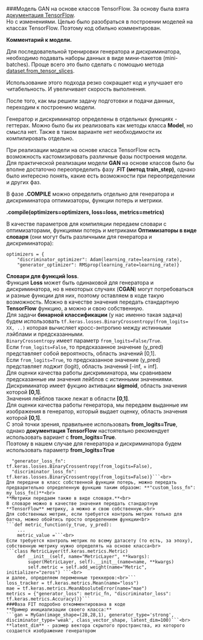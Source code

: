###Модель GAN на основе классов TensorFlow.
За основу была взята [документация TensorFlow](https://www.tensorflow.org/guide/keras/customizing_what_happens_in_fit#wrapping_up_an_end-to-end_gan_example).<br>
Но с изменениями. Целью было разобраться в построении моделей на классах TensorFlow. Поэтому код обильно комментирован.

**Комментарий к модели.**

Для последовательной тренировки генератора и дискриминатора, необходимо подавать наборы данных в виде мини-пакетов (mini-batches). Проще всего это было сделать с помощью метода [dataset.from_tensor_slices](https://www.tensorflow.org/api_docs/python/tf/data/Dataset#from_tensor_slices).

Использование этого подхода резко сокращает код и улучшает его читабельность. И увеличивает скорость выполнения.

После того, как мы решили задачу подготовки и подачи данных, переходим к построению модели.

Генератор и дискриминатор определены в отдельных функциях - геттерах. Можно было бы их реализовать как методы класса **Model**, но смысла нет. Также в таком варианте нет необходимости их компилировать отдельно.

При реализации модели на основе класса TensorFlow есть возможность кастомизировать различные фазы построения модели. Для практической реализации модели **GAN** на основе классов было бы вполне достаточно переопределить фазу .**FIT (метод train_step)**, однако было интересно понять, какие есть возможности при переопределении и других фаз.

В фазе **.COMPILE** можно определить отдельно для генератора и дискриминатора оптимизаторы, функции потерь и метрики.

**.compile(optimizers=optimizers, loss=loss, metrics=metrics)**

В качестве параметров для компиляции передаем словари с оптимизаторами, функциями потерь и метриками
**Оптимизаторы в виде словаря** (они могут быть различными для генератора и дискриминатора): 
```
optimizers = {
    "discriminator_optimizer": Adam(learning_rate=learning_rate),
    "generator_optimizer": RMSprop(learning_rate=learning_rate)}
```
**Словари для функций loss**.<br> Функция **Loss** может быть одинаковой для генератора и дискриминатора, но в некоторых случаях (**CGAN**) могут потребоваться и разные функции для них, поэтому оставляем в коде такую возможность.
Можно в качестве значения передать стандартную **TensorFlow** функцию, а можно и свою собственную.<br>
Для задачи **бинарной классификации** (у нас именно такая задача) будем использовать 
```tf.keras.losses.BinaryCrossentropy(from_logits= ХХ, ..)```
которая вычисляет кросс-энтропию между истинными лэйблами и предсказанными.<br>
```BinaryCrossentropy``` имеет параметр ```from_logits=False/True```.<br>
Если ```from_logits=False```, то предсказанное значение (y_pred) представляет собой вероятность, область значений [0,1].<br>
Если ```from_logits=True```, то предсказанное значение (y_pred) представляет лоджит (logit), область значений [-inf, + inf].<br>
Для оценки качества работы дискриминатора, мы сравниваем предсказанные им значения лейблов с истинными значениями.<br>
Дискриминатор имеет фукцию активации **sigmoid**, область значения которой **[0,1]**.<br>
Значения лейблов также лежат в области **[0,1]**.<br>
Для оценки качества работы генератора, мы передаем выданные им изображения в генератор, который выдает оценку, область значения которой **[0,1]**.<br>
С этой точки зрения, правильнее использовать **from_logits=True**, однако **документация TensorFlow** настоятельно рекомендует использовать вариант с **from_logits=True**.<br>
Поэтому в нашем случае для генератора и дискриминатора будем использовать параметр **from_logits=True**<br>
```loss = {
  "generator_loss_fn": tf.keras.losses.BinaryCrossentropy(from_logits=False), 
  "discriminator_loss_fn": tf.keras.losses.BinaryCrossentropy(from_logits=False)}```<br>
Для передачи в класс собственной функции потерь, можно передать предварительно определенную функцию таким образом: **"custom_loss_fn": my_loss_fn()**<br>
**Метрики передаем также в виде словаря.**<br>
В словаре можно в качестве значения передать стандартную **TensorFlow** метрику, а можно и свою собственную.<br>
Для собственных метрик, если требуется контроль метрик только для батча, можно обойтись просто определением функции<br>
```def metric_function(y_true, y_pred):
    ...
    metric_value =```<br>
Если требуется контроль метрик по всему датасету (то есть, за эпоху), собственную метрику нужно определять на основе класса<br>
```class MetricLayer(tf.keras.metrics.Metric)
    def __init__(self, name="MetricLayer", **kwargs):
        super(MetricLayer, self).__init__(name=name, **kwargs)
        self.metric = self.add_weight(name="Metric", initializer="zeros") ```<br>
и далее, определяем переменные треккеров:<br>```
loss_tracker = tf.keras.metrics.Mean(name="loss")
mae = tf.keras.metrics.MeanAbsoluteError(name="mae")
metrics = {"generator_loss": metric_fn, "discriminator_loss": tf.keras.metrics.Accuracy()}```
###Фаза FIT подробно откомментирована в коде
**Пример инициализации своего класса:**
```gan = MyGan(image_shape=(28,28,1), generator_type='strong', disciminator_type='weak', class_vector_shape, latent_dim=100)```<br>
**latent_dim** - размер вектора скрытого пространства, из которого создается изображение генератором
